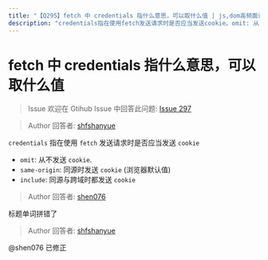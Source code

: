 ```yaml
---
title: "【Q295】fetch 中 credentials 指什么意思，可以取什么值 | js,dom高频面试题"
description: "credentials指在使用fetch发送请求时是否应当发送cookie。omit: 从不发送cookie. same-origin: 同源时发送cookie (浏览器默认值). include: 同源与跨域时都发送cookie.  字节跳动面试题、阿里腾讯面试题、美团小米面试题。"
---
```


# fetch 中 credentials 指什么意思，可以取什么值

> Issue
> 欢迎在 Gtihub Issue 中回答此问题: [Issue 297](https://github.com/shfshanyue/Daily-Question/issues/297)

> Author
> 回答者: [shfshanyue](https://github.com/shfshanyue)

`credentials` 指在使用 `fetch` 发送请求时是否应当发送 `cookie`

- `omit`: 从不发送 `cookie`.
- `same-origin`: 同源时发送 `cookie` (浏览器默认值)
- `include`: 同源与跨域时都发送 `cookie`

> Author
> 回答者: [shen076](https://github.com/shen076)

标题单词拼错了

> Author
> 回答者: [shfshanyue](https://github.com/shfshanyue)

@shen076 已修正
